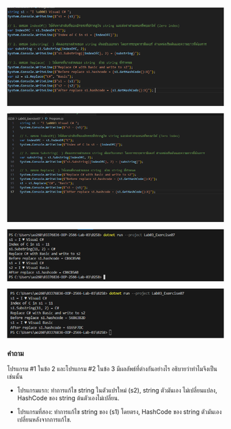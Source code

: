 ![](/Pictures/Picture-25.png)

![](/Pictures/Picture-27.png)

![](/Pictures/Picture-26.png)

![](/Pictures/Picture-28.png)

### คำถาม

โปรแกรม #1 ในข้อ 2 และโปรแกรม #2 ในข้อ 3 มีผลลัพธ์ที่ต่างกันอย่างไร อธิบายว่าทำไมจึงเป็นเช่นนั้น

- โปรแกรมแรก: ทำการแก้ไข string ในตัวแปรใหม่ (s2), string ตัวมันเอง ไม่เปลี่ยนแปลง, HashCode ของ string ต้นตัวเองไม่เปลี่ยน.

- โปรแกรมที่สอง: ทำการแก้ไข string ของ (s1) โดยตรง, HashCode ของ string ตัวมันเองเปลี่ยนหลังจากการแก้ไข.
